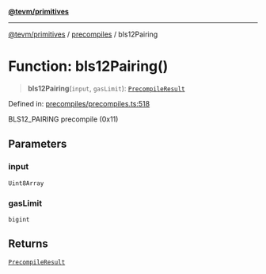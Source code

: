 [**@tevm/primitives**](../../../../README.md)

***

[@tevm/primitives](../../../../globals.md) / [precompiles](../README.md) / bls12Pairing

# Function: bls12Pairing()

> **bls12Pairing**(`input`, `gasLimit`): [`PrecompileResult`](../interfaces/PrecompileResult.md)

Defined in: [precompiles/precompiles.ts:518](https://github.com/evmts/primitives/blob/main/src/precompiles/precompiles.ts#L518)

BLS12_PAIRING precompile (0x11)

## Parameters

### input

`Uint8Array`

### gasLimit

`bigint`

## Returns

[`PrecompileResult`](../interfaces/PrecompileResult.md)

